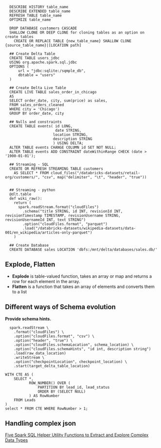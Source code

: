   ```
    DESCRIBE HISTORY table_name
    DESCRIBE EXTENDED table_name
    REFRESH TABLE table_name
    OPTIMIZE table_name

    DROP DATABASE customers CASCADE
    SHALLOW CLONE OR DEEP CLONE for cloning tables as an option on create tables
      CREATE OR REPLACE TABLE {new_table_name} SHALLOW CLONE {source_table_name}|[LOCATION path]

    ## Create Delta Table
    CREATE TABLE users_jdbc
    USING org.apache.spark.sql.jdbc
    OPTIONS (
        url = "jdbc:sqlite:/sqmple_db",
        dbtable = "users"
    )

    ## Create Delta Live Table
    CREATE LIVE TABLE sales_order_in_chicago
    AS
    SELECT order_date, city, sum(price) as sales,
    FROM sales_orders_cleaned
    WHERE city = 'Chicago')
    GROUP BY order_date, city

    ## Nulls and constraints
    CREATE TABLE events( id LONG,
                         date STRING, 
                        location STRING,
                        description STRING 
                        ) USING DELTA;
    ALTER TABLE events CHANGE COLUMN id SET NOT NULL;    
    ALTER TABLE events ADD CONSTRAINT dateWithinRange CHECK (date > '1900-01-01');

    ## Streaming - SQL
    CREATE OR REFRESH STREAMING TABLE customers
      AS SELECT * FROM cloud_files("/databricks-datasets/retail-org/customers/", "csv", map("delimiter", "\t", "header", "true"))


    ## Streaming - python
    @dlt.table
    def wiki_raw():
      return (
        spark.readStream.format("cloudFiles")
          .schema("title STRING, id INT, revisionId INT, revisionTimestamp TIMESTAMP, revisionUsername STRING, revisionUsernameId INT, text STRING")
          .option("cloudFiles.format", "parquet")
          .load("/databricks-datasets/wikipedia-datasets/data-001/en_wikipedia/articles-only-parquet")
      )

    ## Create Database
    CREATE DATABASE sales LOCATION 'dbfs:/mnt/delta/databases/sales.db/'

```
## Explode, Flatten
  - **Explode** is table-valued function, takes an array or map and returns a row for each element in the array.
  - **Flatten** is a function that takes an array of elements and converts them to a list

## Different ways of Schema evolution
**Provide schema hints.**
```
  spark.readStream \
    .format("cloudFiles") \
    .option("cloudFiles.format", "csv") \
    .option("header", "true") \
    .option("cloudFiles.schemaLocation", schema_location) \
    .option("cloudFiles.schemaHints", "id int, description string")
    .load(raw_data_location)
    .writeStream \
    .option("checkpointLocation", checkpoint_location) \
    .start(target_delta_table_location)
```

```
WITH CTE AS (
    SELECT *,
           ROW_NUMBER() OVER (
               PARTITION BY lead_id, lead_status
               ORDER BY (SELECT NULL)
           ) AS RowNumber
    FROM Leads
)
select * FROM CTE WHERE RowNumber > 1;
```

## Handling complex json
[Five Spark SQL Helper Utility Functions to Extract and Explore Complex Data Types](https://docs.databricks.com/en/optimizations/semi-structured.html)
